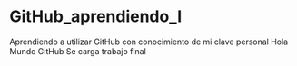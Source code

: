 # GitHub_aprendiendo_I
Aprendiendo a utilizar GitHub con conocimiento de mi clave personal
Hola Mundo GitHub 
Se carga trabajo final
